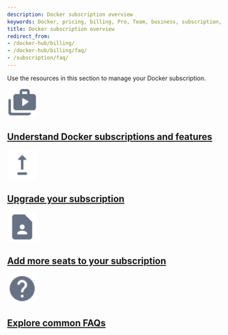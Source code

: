 ```yaml
---
description: Docker subscription overview
keywords: Docker, pricing, billing, Pro, Team, business, subscription, tier, plan
title: Docker subscription overview
redirect_from:
- /docker-hub/billing/
- /docker-hub/billing/faq/
- /subscription/faq/
---
```


Use the resources in this section to manage your Docker subscription.

<div class="component-container">
    <!--start row-->
    <div class="row">
      <div class="col-xs-12 col-sm-12 col-md-12 col-lg-4 block">
        <div class="component">
             <div class="component-icon">
                 <a href="/subscription/details/"><img src="/assets/images/subscription.svg" alt="subscription info" width="70" height="70"></a>
             </div>
                 <h2 id="subscription info"><a href="/subscription/details/">Understand Docker subscriptions and features</a></h2>
        </div>
      </div>
     <div class="col-xs-12 col-sm-12 col-md-12 col-lg-4 block">
        <div class="component">
            <div class="component-icon">
                <a href="/subscription/upgrade/"><img src="/assets/images/upgrade.svg" alt="upgrade subscription" width="70" height="70"></a>
            </div>
                <h2 id="upgrade seats"><a href="/subscription/upgrade/">Upgrade your subscription</a></h2>
            </div>
        </div>
  </div>  
    <!--start row-->
    <div class="row">
      <div class="col-xs-12 col-sm-12 col-md-12 col-lg-4 block">
        <div class="component">
             <div class="component-icon">
                 <a href="/subscription/add-seats/"><img src="/assets/images/contact.svg" alt="add seats" width="70" height="70"></a>
                 </div>
                 <h2 id="add seats"><a href="/subscription/add-seats/">Add more seats to your subscription</a></h2>
            </div>
        </div>
     <div class="col-xs-12 col-sm-12 col-md-12 col-lg-4 block">
        <div class="component">
            <div class="component-icon">
                <a href="/subscription/faq/"><img src="/assets/images/help.svg" alt="faqs" width="70" height="70"></a>
            </div>
                <h2 id="faqs"><a href="/subscription/faq">Explore common FAQs</a></h2>
            </div>
        </div>
    </div>
</div>

